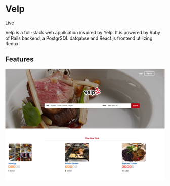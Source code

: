 # Velp
[Live](https://velptheyelp.herokuapp.com/#/)

Velp is a full-stack web appilcation inspired by Yelp. It is powered by Ruby of Rails backend, a PostgrSQL datqabse and React.js frontend utilizing Redux. 

## Features
![](https://github.com/Bennyz811/Velp/blob/master/Screen%20Shot%202018-01-03%20at%202.45.33%20PM.png)
